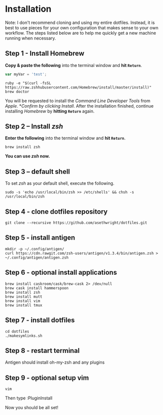 # Installation

Note: I don't recommend cloning and using my entire dotfiles. Instead, it is best to use pieces for your own configuration that makes sense to your own workflow. The steps listed below are to help me quickly get a new machine running when necessary.

## Step 1 - Install Homebrew

**Copy & paste the following** into the terminal window and **hit `Return`**.

```javascript
var myVar = 'test';
```

```shell
ruby -e "$(curl -fsSL https://raw.zshhubusercontent.com/Homebrew/install/master/install)"
brew doctor
```

You will be requested to install the *Command Line Developer Tools* from *Apple*. **Confirm by clicking *Install**. After the installation finished, continue installing *Homebrew* by **hitting `Return`** again.

## Step 2 – Install *zsh*

**Enter the following** into the terminal window and **hit `Return`**.

```shell
brew install zsh
```
**You can use *zsh* now.**

## Step 3 – default shell

To set *zsh* as your default shell, execute the following.

```shell
sudo -s 'echo /usr/local/bin/zsh >> /etc/shells' && chsh -s /usr/local/bin/zsh
```

## Step 4 - clone dotfiles repository

```shell
git clone --recursive https://github.com/asethwright/dotfiles.git
```

## Step 5 - install antigen

```shell
mkdir -p ~/.config/antigen/
curl https://cdn.rawgit.com/zsh-users/antigen/v1.3.4/bin/antigen.zsh > ~/.config/antigen/antigen.zsh
```

## Step 6 - **optional** install applications

```shell
brew install caskroom/cask/brew-cask 2> /dev/null
brew cask install hammerspoon
brew install zsh
brew install mutt
brew install vim
brew install tmux
```

## Step 7 - install dotfiles

```shell
cd dotfiles
./makesymlinks.sh
```

## Step 8 - restart terminal

Antigen should install oh-my-zsh and any plugins

## Step 9 -  **optional** setup vim

```shell
vim
```

Then type :PluginInstall<return>

Now you should be all set!
